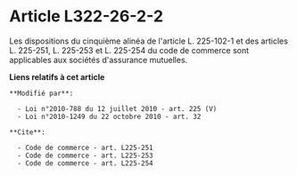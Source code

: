 # Article L322-26-2-2

Les dispositions du cinquième alinéa de l'article L. 225-102-1 et des articles L. 225-251, L. 225-253 et L. 225-254 du code
de commerce sont applicables aux sociétés d'assurance mutuelles.

**Liens relatifs à cet article**

	**Modifié par**:

	  - Loi n°2010-788 du 12 juillet 2010 - art. 225 (V)
	  - Loi n°2010-1249 du 22 octobre 2010 - art. 32

	**Cite**:

	  - Code de commerce - art. L225-251
	  - Code de commerce - art. L225-253
	  - Code de commerce - art. L225-254

